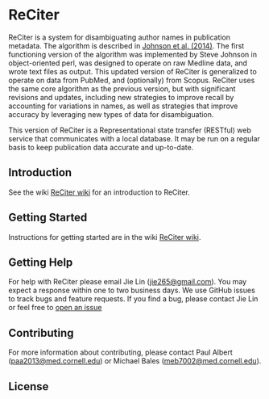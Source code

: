 # ReCiter

ReCiter is a system for disambiguating author names in publication metadata. The algorithm is described in [Johnson et al. (2014)](https://www.ncbi.nlm.nih.gov/pubmed/24694772). The first functioning version of the algorithm was implemented by Steve Johnson in object-oriented perl, was designed to operate on raw Medline data, and wrote text files as output. This updated version of ReCiter is generalized to operate on data from PubMed, and (optionally) from Scopus. ReCiter uses the same core algorithm as the previous version, but with significant revisions and updates, including new strategies to improve recall by accounting for variations in names, as well as strategies that improve accuracy by leveraging new types of data for disambiguation.

This version of ReCiter is a Representational state transfer (RESTful) web service that communicates with a local database. It may be run on a regular basis to keep publication data accurate and up-to-date.

## Introduction

See the wiki [ReCiter wiki](https://github.com/wcmc-its/ReCiter/wiki/ReCiter-Wiki) for an introduction to ReCiter.

## Getting Started

Instructions for getting started are in the wiki [ReCiter wiki](https://github.com/wcmc-its/ReCiter/wiki/ReCiter-Wiki).

<!--1. Install [jdk 8](http://www.oracle.com/technetwork/java/javase/downloads/index-jsp-138363.html) or higher.
2. Import project into Eclipse, Intellij or your favorite IDE.
3. Clone the project into your local workspace by `git clone https://github.com/wcmc-its/ReCiter.git`.
4. Install the latest version of [MongoDB](https://www.mongodb.com/download-center).

More work needs to be done on the following:
5. Create a script to download data from PubMed and Scopus into MongoDB.
-->
## Getting Help

For help with ReCiter please email Jie Lin (jie265@gmail.com). You may expect a response within one to two business days. We use GitHub issues to track bugs and feature requests. If you find a bug, please contact Jie Lin or feel free to [open an issue](#opening-issues)

## Contributing

For more information about contributing, please contact Paul Albert (paa2013@med.cornell.edu) or Michael Bales (meb7002@med.cornell.edu).

## License
